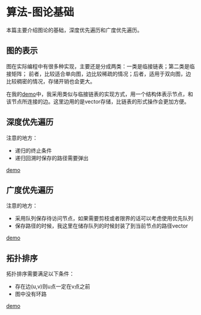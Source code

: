 # 算法-图论基础

本篇主要介绍图论的基础，深度优先遍历和广度优先遍历。

## 图的表示

图在实际编程中有很多种实现，主要还是分成两类：一类是临接链表；第二类是临接矩阵；
前者，比较适合单向图，边比较稀疏的情况；后者，适用于双向图，边比较稠密的情况，存储开销也会更大。

在我的[demo](./demo/algorithm/graph_base)中，我采用类似与临接链表的实现方式，用一个结构体表示节点，和该节点所连接的边。这里边用的是vector存储，比链表的形式操作会更加方便。

## 深度优先遍历

注意的地方：
  
- 递归的终止条件
- 递归回溯时保存的路径需要弹出

[demo](./demo/algorithm/graph_base/DFS.cpp)

## 广度优先遍历

注意的地方：

- 采用队列保存待访问节点，如果需要剪枝或者限界的话可以考虑使用优先队列
- 保存路径的时候，我这里在储存队列的时候封装了到当前节点的路径vector

[demo](./demo/algorithm/graph_base/BFS.cpp)

## 拓扑排序
拓扑排序需要满足以下条件：

- 存在边(u,v)则u点一定在v点之前
- 图中没有环路

[demo](./demo/algorithm/graph_tupo_sort)
